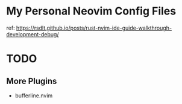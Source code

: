 # My Personal Neovim Config Files

ref: https://rsdlt.github.io/posts/rust-nvim-ide-guide-walkthrough-development-debug/

# TODO

## More Plugins
- bufferline.nvim
